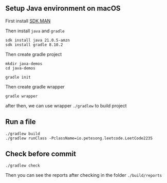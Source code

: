 ## Setup Java environment on macOS

First install [SDK MAN](https://sdkman.io/install/)

Then install `java` and `gradle`

```shell
sdk install java 21.0.5-amzn
sdk install gradle 8.10.2
```

Then create gradle project

```shell
mkdir java-demos
cd java-demos

gradle init
```

Then create gradle wrapper
```shell
gradle wrapper
```

after then, we can use wrapper `./gradlew` to build project

## Run a file

```shell
./gradlew build
./gradlew runClass -PclassName=io.petesong.leetcode.LeetCode2235
```

## Check before commit

```shell
./gradlew check
```
Then you can see the reports after checking in the folder `./build/reports`
